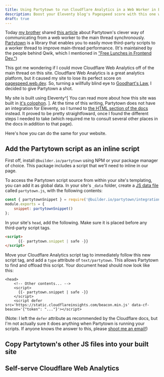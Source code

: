 ```yaml
---
title: Using Partytown to run Cloudflare Analytics in a Web Worker in Eleventy
description: Boost your Eleventy blog's Pagespeed score with this one weird trick
draft: true
---
```

Today [my brother](https://danmercer.net) shared
[this article](https://dev.to/adamdbradley/how-partytown-s-sync-communication-works-4244)
about Partytown's clever way of communicating from a web worker to the main
thread synchronously. [Partytown](https://partytown.builder.io/) is a library
that enables you to easily move third-party scripts to a worker thread to
improve main-thread performance. (It's maintained by the people behind Qwik,
which I mentioned in
["Free Lunches in Frontend Dev."](https://tylermercer.net/posts/software/free-lunches/))

This got me wondering if I could move Cloudflare Web Analytics off of the main
thread on this site. Cloudflare Web Analytics is a great analytics platform, but
it caused my site to lose its perfect score on
[pagespeed.web.dev](https://pagespeed.web.dev). So, turning a willfully blind
eye to [Goodhart's Law](https://en.wikipedia.org/wiki/Goodhart%27s_law), I
decided to give Partytown a shot.

My site is built using Eleventy^[ You can read more about how this site was
built in [it's colophon](/colophon/). ]. At the time of this writing, Partytown
does not have an integration for Eleventy, so I turned to
[the HTML section of the docs](https://partytown.builder.io/html) instead. It
proved to be pretty straightfoward, once I found the different steps I needed to
take (which required me to consult several other places in the docs in addition
to that page).

Here's how you can do the same for your website.

## Add the Partytown script as an inline script

First off, install `@builder.io/partytown` using NPM or your package manager of
choice. This package includes a script that we'll need to inline in our page.

To access the Partytown script source from within your site's templating, you
can add it as global data. In your site's `_data` folder, create a
[JS data file](https://www.11ty.dev/docs/data-js/) called `partytown.js`, with
the following contents:

```js
const { partytownSnippet } = require('@builder.io/partytown/integration');
module.exports = {
    snippet: partytownSnippet()
};
```

In your site's `head`, add the following. Make sure it is placed before any third-party script tags.

```html
<script>
      {{- partytown.snippet | safe -}}
</script>
```

Move your Cloudflare Analytics script tag to immediately follow this new script
tag, and add a `type` attribute of `text/partytown`. This allows Partytown to
find and offload this script. Your document head should now look like this:

```
<head>
    <!-- Other contents... -->
    <script>
      {{- partytown.snippet | safe -}}
    </script>
    <script defer src='https://static.cloudflareinsights.com/beacon.min.js' data-cf-beacon='{"token": "..."}'></script>
```

(Note: I left the `defer` attribute as recommended by the Cloudflare docs, but
I'm not actually sure it does anything when Partytown is running your scripts.
If anyone knows the answer to this, please [shoot me an email!](/contact/))

## Copy Partytown's other JS files into your built site

## Self-serve Cloudflare Web Analytics
